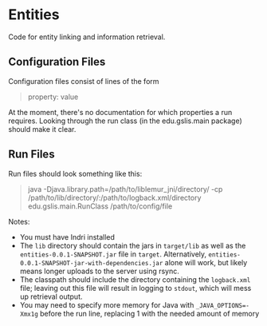 Entities
========

Code for entity linking and information retrieval.

Configuration Files
-------------------

Configuration files consist of lines of the form

> property: value

At the moment, there's no documentation for which properties a run requires. Looking through the run class (in the edu.gslis.main package) should make it clear.

Run Files
---------

Run files should look something like this:

> java -Djava.library.path=/path/to/liblemur_jni/directory/ -cp /path/to/lib/directory/:/path/to/logback.xml/directory edu.gslis.main.RunClass /path/to/config/file

Notes:
- You must have Indri installed
- The `lib` directory should contain the jars in `target/lib` as well as the `entities-0.0.1-SNAPSHOT.jar` file in `target`. Alternatively, `entities-0.0.1-SNAPSHOT-jar-with-dependencies.jar` alone will work, but likely means longer uploads to the server using rsync.
- The classpath should include the directory containing the `logback.xml` file; leaving out this file will result in logging to `stdout`, which will mess up retrieval output.
- You may need to specify more memory for Java with `_JAVA_OPTIONS=-Xmx1g` before the run line, replacing 1 with the needed amount of memory
